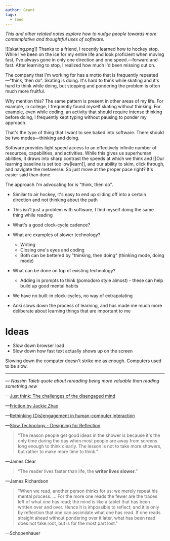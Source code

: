 ```yaml
---
author: Grant
tags:
  - seed
---
```

*This and other related notes explore how to nudge people towards more contemplative and thoughtful uses of software.*

![[skating.png]]
Thanks to a friend, I recently learned how to hockey stop. While I've been on the ice for my entire life and look proficient when moving fast, I've always gone in only one direction and one speed.—forward and fast. After learning to stop, I realized how much I'd been missing out on.

The company that I'm working for has a motto that is frequently repeated—"think, then do". Skating is doing. It's hard to think while skating and it's hard to think while doing, but stopping and pondering the problem is often much more fruitful.

Why mention this? The same pattern is present in other areas of my life. For example, in college, I frequently found myself skating without thinking. For example, even while coding, an activity that should require intense thinking before doing, I frequently kept typing without pausing to ponder my approach.

That's the type of thing that I want to see baked into software. There should be two modes—thinking and doing.

Software provides light speed access to an effectively infinite number of resources, capabilities, and activities. While this gives us superhuman abilities, it draws into sharp contrast the speeds at which we think and [[Our learning baseline is set too low|learn]], and our ability to skim, click through, and navigate the metaverse. So just move at the proper pace right? It's easier said than done.


The approach I'm advocating for is "think, then do".

- Similar to air hockey, it's easy to end up sliding off into a certain direction and not thinking about the path
- This isn't just a problem with software, I find myself doing the same thing while reading
- What's a good clock-cycle cadence?
- What are examples of slower technology? 
	- Writing
	- Closing one's eyes and coding
	- Both can be bettered by "thinking, then doing" (thinking mode, doing mode)
- What can be done on top of existing technology?
	- Adding in prompts to think (pomodoro style almost) - these can help build up good mental habits

- We have no built-in clock-cycles, no way of extrapolating 
- Anki slows down the process of learning, and has made me much more deliberate about learning things that are important to me

# Ideas
- Slow down browser load
- Slow down how fast text actually shows up on the screen

Slowing down the computer doesn't strike me as enough. Computers used to be slow. 

---
— *Nassim Taleb quote about rereading being more valuable than reading something new*

—[Just think: The challenges of the disengaged mind](https://www.science.org/doi/10.1126/science.1250830)

—[Friction by Jackie Zhao](https://jzhao.xyz/thoughts/friction)

—[Rethinking (Dis)engagement in human-computer interaction](https://www.sciencedirect.com/science/article/pii/S0747563221004325)

—[Slow Technology - Designing for Reflection](https://www.researchgate.net/publication/220141933_Slow_Technology_-_Designing_For_Reflection)

>"The reason people get good ideas in the shower is because it's the only time during the day when most people are away from screens long enough to think clearly. The lesson is not to take more showers, but rather to make more time to think."

—James Clear

>“The reader lives faster than life, the **writer lives slower**.” 

—James Richardson

>"When we read, another person thinks for us: we merely repeat his mental process. … For the more one reads the fewer are the traces left of what one has read; the mind is like a tablet that has been written over and over. Hence it is impossible to reflect; and it is only by reflection that one can assimilate what one has read. If one reads straight ahead without pondering over it later, what has been read does not take root, but is for the most part lost."

—Schopenhauer
